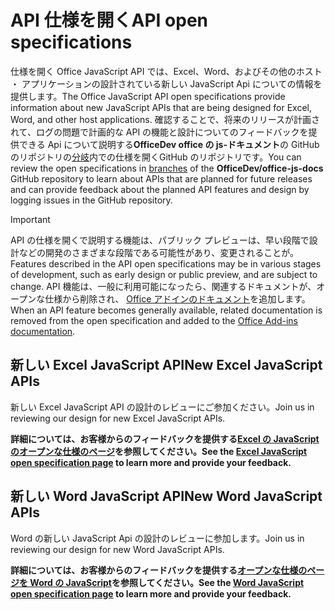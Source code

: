 # <a name="api-open-specifications"></a><span data-ttu-id="fe6e9-101">API 仕様を開く</span><span class="sxs-lookup"><span data-stu-id="fe6e9-101">API open specifications</span></span>

<span data-ttu-id="fe6e9-102">仕様を開く Office JavaScript API では、Excel、Word、およびその他のホスト ・ アプリケーションの設計されている新しい JavaScript Api についての情報を提供します。</span><span class="sxs-lookup"><span data-stu-id="fe6e9-102">The Office JavaScript API open specifications provide information about new JavaScript APIs that are being designed for Excel, Word, and other host applications.</span></span> <span data-ttu-id="fe6e9-103">確認することで、将来のリリースが計画されて、ログの問題で計画的な API の機能と設計についてのフィードバックを提供できる Api について説明する**OfficeDev office の js-ドキュメント**の GitHub のリポジトリの[分岐](https://github.com/OfficeDev/office-js-docs/branches/all)内での仕様を開くGitHub のリポジトリです。</span><span class="sxs-lookup"><span data-stu-id="fe6e9-103">You can review the open specifications in [branches](https://github.com/OfficeDev/office-js-docs/branches/all) of the **OfficeDev/office-js-docs** GitHub repository to learn about APIs that are planned for future releases and can provide feedback about the planned API features and design by logging issues in the GitHub repository.</span></span>

> [!IMPORTANT]
> <span data-ttu-id="fe6e9-104">API の仕様を開くで説明する機能は、パブリック プレビューは、早い段階で設計などの開発のさまざまな段階である可能性があり、変更されることが。</span><span class="sxs-lookup"><span data-stu-id="fe6e9-104">Features described in the API open specifications may be in various stages of development, such as early design or public preview, and are subject to change.</span></span> <span data-ttu-id="fe6e9-105">API 機能は、一般に利用可能になったら、関連するドキュメントが、オープンな仕様から削除され、 [Office アドインのドキュメント](https://docs.microsoft.com/office/dev/add-ins/)を追加します。</span><span class="sxs-lookup"><span data-stu-id="fe6e9-105">When an API feature becomes generally available, related documentation is removed from the open specification and added to the [Office Add-ins documentation](https://docs.microsoft.com/office/dev/add-ins/).</span></span> 

## <a name="new-excel-javascript-apis"></a><span data-ttu-id="fe6e9-106">新しい Excel JavaScript API</span><span class="sxs-lookup"><span data-stu-id="fe6e9-106">New Excel JavaScript APIs</span></span>

<span data-ttu-id="fe6e9-107">新しい Excel JavaScript API の設計のレビューにご参加ください。</span><span class="sxs-lookup"><span data-stu-id="fe6e9-107">Join us in reviewing our design for new Excel JavaScript APIs.</span></span> 

<span data-ttu-id="fe6e9-108">**詳細については、お客様からのフィードバックを提供する[Excel の JavaScript のオープンな仕様のページ](https://github.com/OfficeDev/office-js-docs/tree/ExcelJs_OpenSpec)を参照してください。**</span><span class="sxs-lookup"><span data-stu-id="fe6e9-108">**See the [Excel JavaScript open specification page](https://github.com/OfficeDev/office-js-docs/tree/ExcelJs_OpenSpec) to learn more and provide your feedback.**</span></span>

## <a name="new-word-javascript-apis"></a><span data-ttu-id="fe6e9-109">新しい Word JavaScript API</span><span class="sxs-lookup"><span data-stu-id="fe6e9-109">New Word JavaScript APIs</span></span>

<span data-ttu-id="fe6e9-110">Word の新しい JavaScript Api の設計のレビューに参加します。</span><span class="sxs-lookup"><span data-stu-id="fe6e9-110">Join us in reviewing our design for new Word JavaScript APIs.</span></span> 

<span data-ttu-id="fe6e9-111">**詳細については、お客様からのフィードバックを提供する[オープンな仕様のページを Word の JavaScript](https://github.com/OfficeDev/office-js-docs/tree/WordJs_OpenSpec)を参照してください。**</span><span class="sxs-lookup"><span data-stu-id="fe6e9-111">**See the [Word JavaScript open specification page](https://github.com/OfficeDev/office-js-docs/tree/WordJs_OpenSpec) to learn more and provide your feedback.**</span></span>